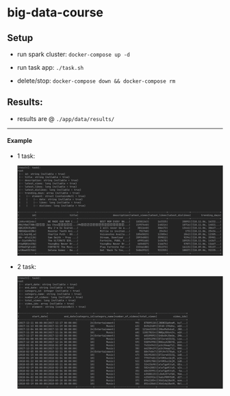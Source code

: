 # big-data-course

## Setup

- run spark cluster:
    `docker-compose up -d`

- run task app:
    `./task.sh`

- delete/stop:
    `docker-compose down && docker-compose rm`


## Results:

- results are @ `./app/data/results/`

--- 

#### Example

- 1 task:

    ![](/res/res1.png)

- 2 task:

    ![](/res/res2.png)
